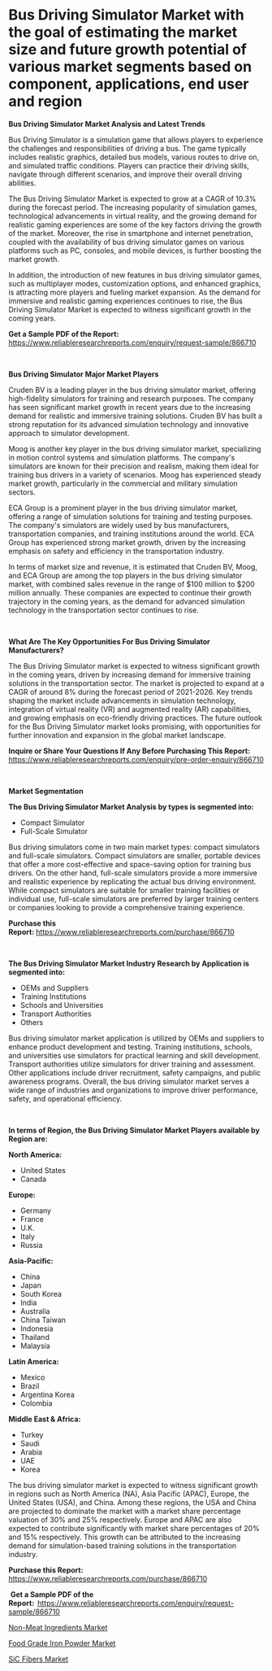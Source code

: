 <p><h1>Bus Driving Simulator Market with the goal of estimating the market size and future growth potential of various market segments based on component, applications, end user and region</h1></p><p><strong>Bus Driving Simulator Market Analysis and Latest Trends</strong></p>
<p><p>Bus Driving Simulator is a simulation game that allows players to experience the challenges and responsibilities of driving a bus. The game typically includes realistic graphics, detailed bus models, various routes to drive on, and simulated traffic conditions. Players can practice their driving skills, navigate through different scenarios, and improve their overall driving abilities.</p><p>The Bus Driving Simulator Market is expected to grow at a CAGR of 10.3% during the forecast period. The increasing popularity of simulation games, technological advancements in virtual reality, and the growing demand for realistic gaming experiences are some of the key factors driving the growth of the market. Moreover, the rise in smartphone and internet penetration, coupled with the availability of bus driving simulator games on various platforms such as PC, consoles, and mobile devices, is further boosting the market growth.</p><p>In addition, the introduction of new features in bus driving simulator games, such as multiplayer modes, customization options, and enhanced graphics, is attracting more players and fueling market expansion. As the demand for immersive and realistic gaming experiences continues to rise, the Bus Driving Simulator Market is expected to witness significant growth in the coming years.</p></p>
<p><strong>Get a Sample PDF of the Report:&nbsp;</strong> <a href="https://www.reliableresearchreports.com/enquiry/request-sample/866710">https://www.reliableresearchreports.com/enquiry/request-sample/866710</a></p>
<p>&nbsp;</p>
<p><strong>Bus Driving Simulator Major Market Players</strong></p>
<p><p>Cruden BV is a leading player in the bus driving simulator market, offering high-fidelity simulators for training and research purposes. The company has seen significant market growth in recent years due to the increasing demand for realistic and immersive training solutions. Cruden BV has built a strong reputation for its advanced simulation technology and innovative approach to simulator development.</p><p>Moog is another key player in the bus driving simulator market, specializing in motion control systems and simulation platforms. The company's simulators are known for their precision and realism, making them ideal for training bus drivers in a variety of scenarios. Moog has experienced steady market growth, particularly in the commercial and military simulation sectors.</p><p>ECA Group is a prominent player in the bus driving simulator market, offering a range of simulation solutions for training and testing purposes. The company's simulators are widely used by bus manufacturers, transportation companies, and training institutions around the world. ECA Group has experienced strong market growth, driven by the increasing emphasis on safety and efficiency in the transportation industry.</p><p>In terms of market size and revenue, it is estimated that Cruden BV, Moog, and ECA Group are among the top players in the bus driving simulator market, with combined sales revenue in the range of $100 million to $200 million annually. These companies are expected to continue their growth trajectory in the coming years, as the demand for advanced simulation technology in the transportation sector continues to rise.</p></p>
<p>&nbsp;</p>
<p><strong>What Are The Key Opportunities For Bus Driving Simulator Manufacturers?</strong></p>
<p><p>The Bus Driving Simulator market is expected to witness significant growth in the coming years, driven by increasing demand for immersive training solutions in the transportation sector. The market is projected to expand at a CAGR of around 8% during the forecast period of 2021-2026. Key trends shaping the market include advancements in simulation technology, integration of virtual reality (VR) and augmented reality (AR) capabilities, and growing emphasis on eco-friendly driving practices. The future outlook for the Bus Driving Simulator market looks promising, with opportunities for further innovation and expansion in the global market landscape.</p></p>
<p><strong>Inquire or Share Your Questions If Any Before Purchasing This Report:</strong> <a href="https://www.reliableresearchreports.com/enquiry/pre-order-enquiry/866710">https://www.reliableresearchreports.com/enquiry/pre-order-enquiry/866710</a></p>
<p>&nbsp;</p>
<p><strong>Market Segmentation</strong></p>
<p><strong>The Bus Driving Simulator Market Analysis by types is segmented into:</strong></p>
<p><ul><li>Compact Simulator</li><li>Full-Scale Simulator</li></ul></p>
<p><p>Bus driving simulators come in two main market types: compact simulators and full-scale simulators. Compact simulators are smaller, portable devices that offer a more cost-effective and space-saving option for training bus drivers. On the other hand, full-scale simulators provide a more immersive and realistic experience by replicating the actual bus driving environment. While compact simulators are suitable for smaller training facilities or individual use, full-scale simulators are preferred by larger training centers or companies looking to provide a comprehensive training experience.</p></p>
<p><strong>Purchase this Report:&nbsp;</strong><a href="https://www.reliableresearchreports.com/purchase/866710">https://www.reliableresearchreports.com/purchase/866710</a></p>
<p>&nbsp;</p>
<p><strong>The Bus Driving Simulator Market Industry Research by Application is segmented into:</strong></p>
<p><ul><li>OEMs and Suppliers</li><li>Training Institutions</li><li>Schools and Universities</li><li>Transport Authorities</li><li>Others</li></ul></p>
<p><p>Bus driving simulator market application is utilized by OEMs and suppliers to enhance product development and testing. Training institutions, schools, and universities use simulators for practical learning and skill development. Transport authorities utilize simulators for driver training and assessment. Other applications include driver recruitment, safety campaigns, and public awareness programs. Overall, the bus driving simulator market serves a wide range of industries and organizations to improve driver performance, safety, and operational efficiency.</p></p>
<p>&nbsp;</p>
<p><strong>In terms of Region, the Bus Driving Simulator Market Players available by Region are:</strong></p>
<p>
    <p> <strong> North America: </strong>
        <ul>
            <li>United States</li>
            <li>Canada</li>
        </ul>
        </p> 
    <p> <strong> Europe: </strong>
        <ul>
            <li>Germany</li>
            <li>France</li>
            <li>U.K.</li>
            <li>Italy</li>
            <li>Russia</li>
        </ul>
        </p> 
    <p> <strong> Asia-Pacific: </strong>
        <ul>
            <li>China</li>
            <li>Japan</li>
            <li>South Korea</li>
            <li>India</li>
            <li>Australia</li>
            <li>China Taiwan</li>
            <li>Indonesia</li>
            <li>Thailand</li>
            <li>Malaysia</li>
        </ul>
        </p> 
    <p> <strong> Latin America: </strong>
        <ul>
            <li>Mexico</li>
            <li>Brazil</li>
            <li>Argentina Korea</li>
            <li>Colombia</li>
        </ul>
        </p> 
    <p> <strong> Middle East & Africa: </strong>
        <ul>
            <li>Turkey</li>
            <li>Saudi</li>
            <li>Arabia</li>
            <li>UAE</li>
            <li>Korea</li>
        </ul>
    </p>
    </p>
<p><p>The bus driving simulator market is expected to witness significant growth in regions such as North America (NA), Asia Pacific (APAC), Europe, the United States (USA), and China. Among these regions, the USA and China are projected to dominate the market with a market share percentage valuation of 30% and 25% respectively. Europe and APAC are also expected to contribute significantly with market share percentages of 20% and 15% respectively. This growth can be attributed to the increasing demand for simulation-based training solutions in the transportation industry.</p></p>
<p><strong>Purchase this Report: </strong><a href="https://www.reliableresearchreports.com/purchase/866710">https://www.reliableresearchreports.com/purchase/866710</a></p>
<p>&nbsp;<strong>Get a Sample PDF of the Report:&nbsp;&nbsp;</strong><a href="https://www.reliableresearchreports.com/enquiry/request-sample/866710">https://www.reliableresearchreports.com/enquiry/request-sample/866710</a></p>
<p><strong></strong></p>
<p><p><a href="https://view.publitas.com/reportprime-1/non-meat-ingredients-market-research-report-forecasted-for-period-from-2023-2030-by-market-type-market-application-and-region/">Non-Meat Ingredients Market</a></p><p><a href="https://view.publitas.com/reportprime-1/food-grade-iron-powder-market-share-market-new-trends-analysis-report-by-type-by-application-by-end-use-by-region-and-segment-forecasts-2023-2030/">Food Grade Iron Powder Market</a></p><p><a href="https://view.publitas.com/reportprime-1/sic-fibers-market-research-report-forecasted-for-period-from-2023-2030-by-market-type-market-application-and-region/">SiC Fibers Market</a></p></p>